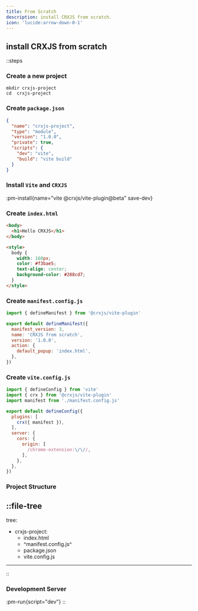 ```yaml
---
title: From Scratch
description: install CRXJS from scratch.
icon: 'lucide:arrow-down-0-1'
---
```


## install CRXJS from scratch

::steps

### Create a new project

```shell
mkdir crxjs-project
cd  crxjs-project
```

### Create `package.json`
```json [package.json]
{
  "name": "crxjs-project",
  "type": "module",
  "version": "1.0.0",
  "private": true,
  "scripts": {
    "dev": "vite",
    "build": "vite build"
  }
}
```

### Install `Vite` and `CRXJS`
:pm-install{name="vite @crxjs/vite-plugin@beta" save-dev}

### Create `index.html`
```html [index.html]
<body>
  <h1>Hello CRXJS</h1>
</body>

<style>
  body {
    width: 160px;
    color: #f3bae5;
    text-align: center;
    background-color: #288cd7;
  }
</style>
```

### Create `manifest.config.js`

```js [manifest.config.js]
import { defineManifest } from '@crxjs/vite-plugin'

export default defineManifest({
  manifest_version: 3,
  name: 'CRXJS from scratch',
  version: '1.0.0',
  action: {
    default_popup: 'index.html',
  },
})
```

### Create `vite.config.js`

```js [vite.config.js]
import { defineConfig } from 'vite'
import { crx } from '@crxjs/vite-plugin'
import manifest from './manifest.config.js'

export default defineConfig({
  plugins: [
    crx({ manifest }),
  ],
  server: {
    cors: {
      origin: [
        /chrome-extension:\/\//,
      ],
    },
  },
})
```

### Project Structure

::file-tree
---
tree:
  - crxjs-project:
    - index.html
    - ^manifest.config.js^
    - package.json
    - vite.config.js
---
::

### Development Server

:pm-run{script="dev"}
::

